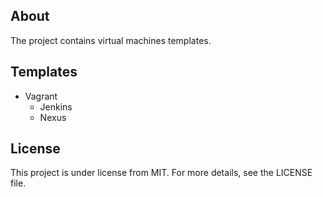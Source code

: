 ## About
The project contains virtual machines templates.

## Templates
* Vagrant
  * Jenkins
  * Nexus

## License
This project is under license from MIT. For more details, see the LICENSE file.
